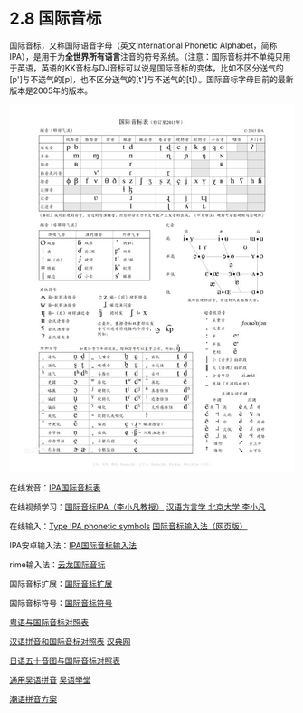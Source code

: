 # 2.8 国际音标

国际音标，又称国际语音字母（英文International Phonetic Alphabet，简称IPA），是用于为**全世界所有语言**注音的符号系统。（注意：国际音标并不单纯只用于英语，英语的KK音标与DJ音标可以说是国际音标的变体，比如不区分送气的\[p'\]与不送气的\[p\]，也不区分送气的\[t'\]与不送气的\[t\]）。国际音标字母目前的最新版本是2005年的版本。

![](/img/section2.8/import.png)

在线发音：[IPA国际音标表](http://en-yinbiao.xiao84.com/ipacharts/)

在线视频学习：[国际音标IPA（李小凡教授）](https://www.bilibili.com/video/av9948802/?from=search&seid=5044675538230025381)          [汉语方言学 北京大学 李小凡](https://www.bilibili.com/video/av15018636/?from=search&seid=5044675538230025381)

在线输入：[Type IPA phonetic symbols](http://ipa.typeit.org/full/)                   [国际音标输入法（网页版）](http://ytenx.org/byohlyuk/IPA_IME)

IPA安卓输入法：[IPA国际音标输入法](https://www.cr173.com/soft/384770.html)

rime输入法：[云龙国际音标](https://github.com/lotem/rime-ipa)

国际音标扩展：[国际音标扩展](https://unicode-table.com/cn/blocks/ipa-extensions/)

国际音标符号：[国际音标符号](https://zh.wiktionary.org/wiki/附录:国际音标符号)

[粤语与国际音标对照表](http://humanum.arts.cuhk.edu.hk/Lexis/lexi-mf/initials.php)

[汉语拼音和国际音标对照表](http://zlgc.usx.edu.cn/yyxgl/news01.asp?id=147)     [汉典网](http://www.zdic.net/appendix/f10.htm)

[日语五十音图与国际音标对照表](https://wenku.baidu.com/view/ca9f43d19e31433238689310.html)

[通用吴语拼音](http://wu-chinese.com/romanization/suzhou.html)      [吴语学堂](https://www.wugniu.com/)

[潮语拼音方案](https://kahaani.github.io/gatian/appendix1/dieziu.html)



























